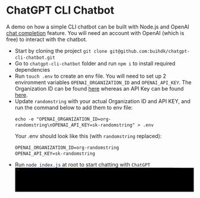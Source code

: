 # ChatGPT CLI Chatbot
A demo on how a simple CLI chatbot can be built with Node.js and OpenAI [chat completion](https://platform.openai.com/docs/guides/chat) feature. You will need an account with 
OpenAI (which is free) to interact with the chatbot.

- Start by cloning the project `git clone git@github.com:buihdk/chatgpt-cli-chatbot.git`
- Go to `chatgpt-cli-chatbot` folder and run `npm i` to install required dependencies
- Run `touch .env` to create an env file. You will need to set up 2 environment variables `OPENAI_ORGANIZATION_ID` and `OPENAI_API_KEY`. The Organization ID can be found [here](https://platform.openai.com/account/org-settings) whereas an API Key can be found [here](https://platform.openai.com/account/api-keys). 
- Update `randomstring` with your actual Organization ID and API KEY, and run the command below to add them to env file:
    ```
    echo -e "OPENAI_ORGANIZATION_ID=org-randomstring\nOPENAI_API_KEY=sk-randomstring" > .env
    ```  
    Your .env should look like this (with `randomstring` replaced):
    ```
    OPENAI_ORGANIZATION_ID=org-randomstring
    OPENAI_API_KEY=sk-randomstring
    ```
- Run `node index.js` at root to start chatting with `ChatGPT`
![](https://github.com/buihdk/chatgpt-cli-chatbot/blob/main/chatgpt-cli-demo.gif)
